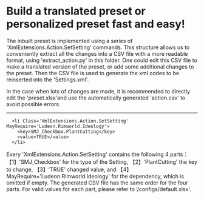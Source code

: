 # Build a translated preset or personalized preset fast and easy!

The inbuilt preset is implemented using a series of 'XmlExtensions.Action.SetSetting' commands. This structure allows us to conveniently extract all the changes into a CSV file with a more readable format, using 'extract_action.py' in this folder. One could edit this CSV file to make a translated version of the preset, or add some additional changes to the preset. Then the CSV file is used to generate the xml codes to be reinserted into the 'Settings.xml'.

In the case when lots of changes are made, it is recommended to directly edit the 'preset.xlsx'and use the automatically generated 'action.csv' to avoid possible errors.

---
```
  <li Class='XmlExtensions.Action.SetSetting' MayRequire='Ludeon.Rimworld.Ideology'>
    <key>SMJ_Checkbox.PlantCutting</key>
    <value>TRUE</value>
  </li>
```
Every 'XmlExtensions.Action.SetSetting' contains the following 4 parts：【1】'SMJ_Checkbox' for the type of the Setting, 【2】'PlantCutting' the key to change, 【3】'TRUE' changed value, and 【4】MayRequire='Ludeon.Rimworld.Ideology' for the dependency, which is omitted if empty. The generated CSV file has the same order for the four parts. For valid values for each part, please refer to ‘/configs/default.xlsx'.
